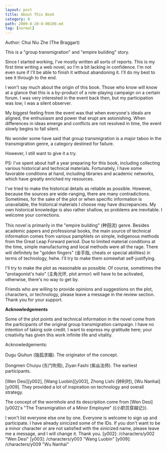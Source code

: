 ```yaml
---
layout: post
title: About This Book
category: 0
path: 2009-8-20-0-00100.md
tag: [normal]
---
```


Author: Chui Niu Zhe (The Braggart)

This is a "group transmigration" and "empire building" story.

Since I started working, I've mostly written all sorts of reports. This is my first time writing a web novel, so I'm a bit lacking in confidence. I'm not even sure if I'll be able to finish it without abandoning it. I'll do my best to see it through to the end.

I won't say much about the origin of this book. Those who know will know at a glance that this is a by-product of a role-playing campaign on a certain forum. I was very interested in the event back then, but my participation was low; I was a silent observer.

My biggest feeling from the event was that when everyone's ideals are aligned, the enthusiasm and power that erupt are astonishing. When differences in ideas emerge and conflicts are not resolved in time, the event slowly begins to fall silent.

No wonder some have said that group transmigration is a major taboo in the transmigration genre, a category destined for failure.

However, I still want to give it a try.

PS: I've spent about half a year preparing for this book, including collecting various historical and technical materials. Fortunately, I have some favorable conditions at hand, including libraries and academic networks, which have greatly enriched my resources.

I've tried to make the historical details as reliable as possible. However, because the sources are wide-ranging, there are many contradictions. Sometimes, for the sake of the plot or when specific information is unavailable, the historical materials I choose may have discrepancies. My own historical knowledge is also rather shallow, so problems are inevitable. I welcome your corrections.

This novel is primarily in the "empire building" (种田流) genre. Besides academic papers and professional books, the main source of technical information comes from various pamphlets on simple, indigenous methods from the Great Leap Forward period. Due to limited material conditions at the time, simple manufacturing and local methods were all the rage. There will definitely be "golden fingers" (金手指, cheats or special abilities) in terms of technology, hehe. I'll try to make them somewhat self-justifying.

I'll try to make the plot as reasonable as possible. Of course, sometimes the "protagonist's halo" (主角光环, plot armor) will have to be activated, otherwise, there's no way to get by.

Friends who are willing to provide opinions and suggestions on the plot, characters, or technology, please leave a message in the review section. Thank you for your support.

**Acknowledgements**

Some of the plot points and technical information in the novel come from the participants of the original group transmigration campaign. I have no intention of taking sole credit. I want to express my gratitude here; your creativity has given this work infinite life and vitality.

Acknowledgements:

Dugu Qiuhun (独孤求婚). The originator of the concept.

Dongmen Chuiyu (东门吹雨), Ziyan Fashi (紫焱法师). The earliest participants.

[Wen Desi][y002], [Wang Luobin][y003], Zhong Lishi (钟利时), [Wu Nanhai][y009]. They provided a lot of inspiration on technology and overall strategy.

The concept of the wormhole and its description come from [Wen Desi][y002]'s "The Transmigration of a Minor Employee" (《小职员穿越记》).

I won't list everyone else one by one. Everyone is welcome to sign up and participate. I have already sinicized some of the IDs. If you don't want to be a minor character or are not satisfied with the sinicized name, please leave me a message, and I will change it. Thank you.
[y002]: /characters/y002 "Wen Desi"
[y003]: /characters/y003 "Wang Luobin"
[y009]: /characters/y009 "Wu Nanhai"